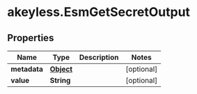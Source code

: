 # akeyless.EsmGetSecretOutput

## Properties

Name | Type | Description | Notes
------------ | ------------- | ------------- | -------------
**metadata** | [**Object**](.md) |  | [optional] 
**value** | **String** |  | [optional] 


